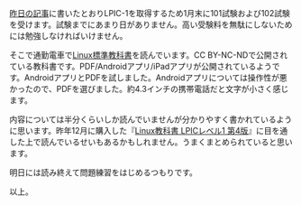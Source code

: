 [昨日の記事](https://bouzuya.hatenablog.com/entry/2012/01/05/222703)に書いたとおりLPIC-1を取得するため1月末に101試験および102試験を受けます。試験までにあまり日がありません。高い受験料を無駄にしないためには勉強しなければいけません。

そこで通勤電車で[Linux標準教科書](http://www.lpi.or.jp/linuxtext/text.shtml)を読んでいます。CC BY-NC-NDで公開されている教科書です。PDF/Androidアプリ/iPadアプリが公開されているようです。AndroidアプリとPDFを試しました。Androidアプリについては操作性が悪かったので、PDFを選びました。約4.3インチの携帯電話だと文字が小さく感じます。

内容については半分くらいしか読んでいませんが分かりやすく書かれているように思います。昨年12月に購入した『[Linux教科書 LPICレベル1 第4版](http://www.amazon.co.jp/gp/product/4798119318)』に目を通した上で読んでいるせいもあるかもしれません。うまくまとめられていると思います。

明日には読み終えて問題練習をはじめるつもりです。

以上。

